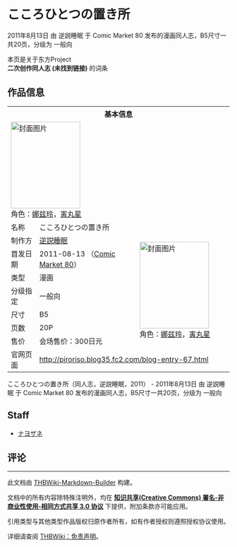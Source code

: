 # こころひとつの置き所

<!-- source html: G:\repos\THBWiki-Markdown-Builder\THBWikiMarkdown\Temp\main\8\8a\ns0%3A%E3%81%93%E3%81%93%E3%82%8D%E3%81%B2%E3%81%A8%E3%81%A4%E3%81%AE%E7%BD%AE%E3%81%8D%E6%89%80.html -->

2011年8月13日 由 逆説睡眠 于 Comic Market 80 发布的漫画同人志，B5尺寸一共20页，分级为 一般向

本页是关于东方Project  
 **二次创作同人志 (未找到链接)** 的词条

## 作品信息

<table><tbody><tr><th colspan="3">基本信息</th></tr><tr><td class="cover-artwork-mobile" colspan="2"><a href="./文件-こころひとつの置き所封面.jpg.md" class="image" title="封面图片"><img alt="封面图片" src="https://upload.thwiki.cc/thumb/e/e6/%E3%81%93%E3%81%93%E3%82%8D%E3%81%B2%E3%81%A8%E3%81%A4%E3%81%AE%E7%BD%AE%E3%81%8D%E6%89%80%E5%B0%81%E9%9D%A2.jpg/157px-%E3%81%93%E3%81%93%E3%82%8D%E3%81%B2%E3%81%A8%E3%81%A4%E3%81%AE%E7%BD%AE%E3%81%8D%E6%89%80%E5%B0%81%E9%9D%A2.jpg" decoding="async" loading="lazy" width="157" height="196" srcset="https://upload.thwiki.cc/thumb/e/e6/%E3%81%93%E3%81%93%E3%82%8D%E3%81%B2%E3%81%A8%E3%81%A4%E3%81%AE%E7%BD%AE%E3%81%8D%E6%89%80%E5%B0%81%E9%9D%A2.jpg/236px-%E3%81%93%E3%81%93%E3%82%8D%E3%81%B2%E3%81%A8%E3%81%A4%E3%81%AE%E7%BD%AE%E3%81%8D%E6%89%80%E5%B0%81%E9%9D%A2.jpg 1.5x, https://upload.thwiki.cc/thumb/e/e6/%E3%81%93%E3%81%93%E3%82%8D%E3%81%B2%E3%81%A8%E3%81%A4%E3%81%AE%E7%BD%AE%E3%81%8D%E6%89%80%E5%B0%81%E9%9D%A2.jpg/314px-%E3%81%93%E3%81%93%E3%82%8D%E3%81%B2%E3%81%A8%E3%81%A4%E3%81%AE%E7%BD%AE%E3%81%8D%E6%89%80%E5%B0%81%E9%9D%A2.jpg 2x" data-file-width="450" data-file-height="561"></a><div class="cover-char">角色：<a href="./娜兹玲.md" title="娜兹玲">娜兹玲</a>，<a href="./寅丸星.md" title="寅丸星">寅丸星</a></div></td>
</tr><tr><td class="label">名称</td><td colspan="2"> こころひとつの置き所 </td></tr><tr><td class="label">制作方</td><td><a href="./逆説睡眠.md" title="逆説睡眠">逆説睡眠</a></td><td class="cover-artwork" rowspan="7" style="min-width:196px;"><a href="./文件-こころひとつの置き所封面.jpg.md" class="image" title="封面图片"><img alt="封面图片" src="https://upload.thwiki.cc/thumb/e/e6/%E3%81%93%E3%81%93%E3%82%8D%E3%81%B2%E3%81%A8%E3%81%A4%E3%81%AE%E7%BD%AE%E3%81%8D%E6%89%80%E5%B0%81%E9%9D%A2.jpg/157px-%E3%81%93%E3%81%93%E3%82%8D%E3%81%B2%E3%81%A8%E3%81%A4%E3%81%AE%E7%BD%AE%E3%81%8D%E6%89%80%E5%B0%81%E9%9D%A2.jpg" decoding="async" loading="lazy" width="157" height="196" srcset="https://upload.thwiki.cc/thumb/e/e6/%E3%81%93%E3%81%93%E3%82%8D%E3%81%B2%E3%81%A8%E3%81%A4%E3%81%AE%E7%BD%AE%E3%81%8D%E6%89%80%E5%B0%81%E9%9D%A2.jpg/236px-%E3%81%93%E3%81%93%E3%82%8D%E3%81%B2%E3%81%A8%E3%81%A4%E3%81%AE%E7%BD%AE%E3%81%8D%E6%89%80%E5%B0%81%E9%9D%A2.jpg 1.5x, https://upload.thwiki.cc/thumb/e/e6/%E3%81%93%E3%81%93%E3%82%8D%E3%81%B2%E3%81%A8%E3%81%A4%E3%81%AE%E7%BD%AE%E3%81%8D%E6%89%80%E5%B0%81%E9%9D%A2.jpg/314px-%E3%81%93%E3%81%93%E3%82%8D%E3%81%B2%E3%81%A8%E3%81%A4%E3%81%AE%E7%BD%AE%E3%81%8D%E6%89%80%E5%B0%81%E9%9D%A2.jpg 2x" data-file-width="450" data-file-height="561"></a><div class="cover-char">角色：<a href="./娜兹玲.md" title="娜兹玲">娜兹玲</a>，<a href="./寅丸星.md" title="寅丸星">寅丸星</a></div></td>
</tr><tr><td class="label">首发日期</td><td>2011-08-13&#160;（<a href="/展会作品列表?e=Comic+Market%2380">Comic Market 80</a>）</td></tr><tr><td class="label">类型</td><td>漫画</td></tr><tr><td class="label">分级指定</td><td>一般向</td></tr><tr><td class="label">尺寸</td><td>B5</td></tr><tr><td class="label">页数</td><td>20P</td></tr><tr><td class="label">售价</td><td>会场售价：300日元</td></tr>
<tr><td class="label">官网页面</td><td colspan="2"><a rel="nofollow" class="external free" href="http://piroriso.blog35.fc2.com/blog-entry-67.html">http://piroriso.blog35.fc2.com/blog-entry-67.html</a></td></tr></tbody></table>

こころひとつの置き所（同人志，逆説睡眠，2011） - 2011年8月13日 由 逆説睡眠 于 Comic Market 80 发布的漫画同人志，B5尺寸一共20页，分级为 一般向

## Staff
- [ナヨザネ](./ナヨザネ.md)


## 评论




---

此文档由 [THBWiki-Markdown-Builder](https://github.com/Delsin-Yu/THBWiki-Markdown-Builder) 构建。

文档中的所有内容除特殊注明外，均在 [**知识共享(Creative Commons) 署名-非商业性使用-相同方式共享 3.0 协议**](https://creativecommons.org/licenses/by-sa/3.0/deed.zh-hans) 下提供，附加条款亦可能应用。

引用类型与其他类型作品版权归原作者所有，如有作者授权则遵照授权协议使用。

详细请查阅 [THBWiki：免责声明](https://thbwiki.cc/THBWiki:%E5%85%8D%E8%B4%A3%E5%A3%B0%E6%98%8E)。

